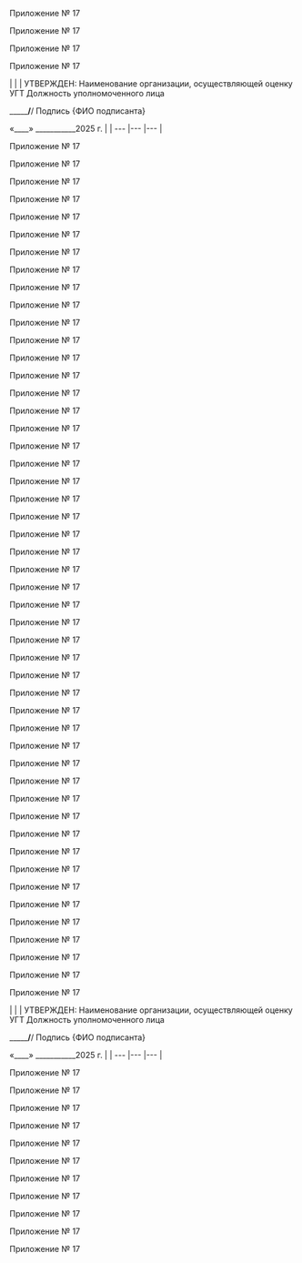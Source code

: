 Приложение № 17

Приложение № 17

Приложение № 17

Приложение № 17

|  |  | УТВЕРЖДЕН:
Наименование организации, осуществляющей оценку УГТ
Должность уполномоченного лица


_________________/____________/
            Подпись                 {ФИО подписанта}

«____» ___________2025 г.
 |
| --- |--- |--- |

Приложение № 17

Приложение № 17

Приложение № 17

Приложение № 17

Приложение № 17

Приложение № 17

Приложение № 17

Приложение № 17

Приложение № 17

Приложение № 17

Приложение № 17

Приложение № 17

Приложение № 17

Приложение № 17

Приложение № 17

Приложение № 17

Приложение № 17

Приложение № 17

Приложение № 17

Приложение № 17

Приложение № 17

Приложение № 17

Приложение № 17

Приложение № 17

Приложение № 17

Приложение № 17

Приложение № 17

Приложение № 17

Приложение № 17

Приложение № 17

Приложение № 17

Приложение № 17

Приложение № 17

Приложение № 17

Приложение № 17

Приложение № 17

Приложение № 17

Приложение № 17

Приложение № 17

Приложение № 17

Приложение № 17

Приложение № 17

Приложение № 17

Приложение № 17

Приложение № 17

Приложение № 17

Приложение № 17

Приложение № 17

Приложение № 17

|  |  | УТВЕРЖДЕН:
Наименование организации, осуществляющей оценку УГТ
Должность уполномоченного лица


_________________/____________/
            Подпись                 {ФИО подписанта}

«____» ___________2025 г.
 |
| --- |--- |--- |

Приложение № 17

Приложение № 17

Приложение № 17

Приложение № 17

Приложение № 17

Приложение № 17

Приложение № 17

Приложение № 17

Приложение № 17

Приложение № 17

Приложение № 17

